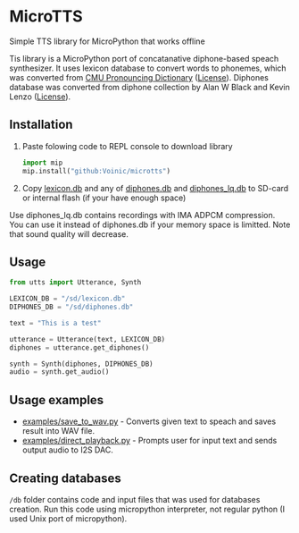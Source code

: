 # MicroTTS

Simple TTS library for MicroPython that works offline

Tis library is a MicroPython port of concatanative diphone-based speach synthesizer. It uses lexicon database to convert words to phonemes, which was converted from [CMU Pronouncing Dictionary](http://www.speech.cs.cmu.edu/cgi-bin/cmudict) ([License](https://raw.githubusercontent.com/Voinic/microtts/master/db/cmudict_license.txt)). Diphones database was converted from diphone collection by Alan W Black and Kevin Lenzo ([License](https://raw.githubusercontent.com/Voinic/microtts/master/db/diphones_license.txt)).

## Installation

1. Paste folowing code to REPL console to download library

    ```python
    import mip
    mip.install("github:Voinic/microtts")
    ```

2. Copy [lexicon.db](https://raw.githubusercontent.com/Voinic/microtts/master/lexicon.db) and any of [diphones.db](https://raw.githubusercontent.com/Voinic/microtts/master/diphones.db) and [diphones_lq.db](https://raw.githubusercontent.com/Voinic/microtts/master/diphones_lq.db) to SD-card or internal flash (if your have enough space)

Use diphones_lq.db contains recordings with IMA ADPCM compression. You can use it instead of diphones.db if your memory space is limitted. Note that sound quality will decrease.

## Usage

```python
from utts import Utterance, Synth

LEXICON_DB = "/sd/lexicon.db"
DIPHONES_DB = "/sd/diphones.db"

text = "This is a test"

utterance = Utterance(text, LEXICON_DB)
diphones = utterance.get_diphones()

synth = Synth(diphones, DIPHONES_DB)
audio = synth.get_audio()
```

## Usage examples

- [examples/save_to_wav.py](https://github.com/Voinic/microtts/blob/master/examples/save_to_wav.py) - Converts given text to speach and saves result into WAV file.
- [examples/direct_playback.py](https://github.com/Voinic/microtts/blob/master/examples/direct_playback.py) - Prompts user for input text and sends output audio to I2S DAC.

## Creating databases

`/db` folder contains code and input files that was used for databases creation. Run this code using micropython interpreter, not regular python (I used Unix port of micropython).
